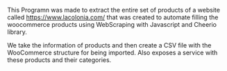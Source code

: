 This Programn was made to extract the entire set of products of a website called https://www.lacolonia.com/ that was created to automate filling the woocommerce products using 
WebScraping with Javascript and Cheerio library.

We take the information of products and then create a CSV file with the WooCommerce structure for being imported.
Also exposes a service with these products and their categories.

